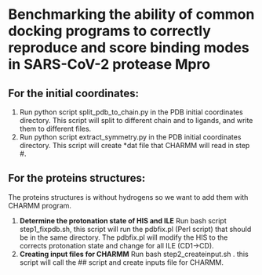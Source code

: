 # Benchmarking the ability of common docking programs to correctly reproduce and score binding modes in SARS-CoV-2 protease Mpro

## For the initial coordinates:  
1.	Run python script split_pdb_to_chain.py in the PDB initial coordinates directory. This script will split to different chain and to ligands, and write them to different files.
2.	Run python script extract_symmetry.py in the PDB initial coordinates directory. This script will create *dat file that CHARMM will read in step #.

## For the proteins structures:  
The proteins structures is without hydrogens so we want to add them with CHARMM program.

1. **Determine the protonation state of HIS and ILE** 
Run bash script step1_fixpdb.sh, this script will run the pdbfix.pl (Perl script) that should be in the same directory. The pdbfix.pl will modify the HIS to the corrects protonation state and change for all ILE (CD1->CD). 
2. **Creating input files for CHARMM**
Run bash step2_createinput.sh . this script will call the ## script and create inputs file for CHARMM. 
	 
